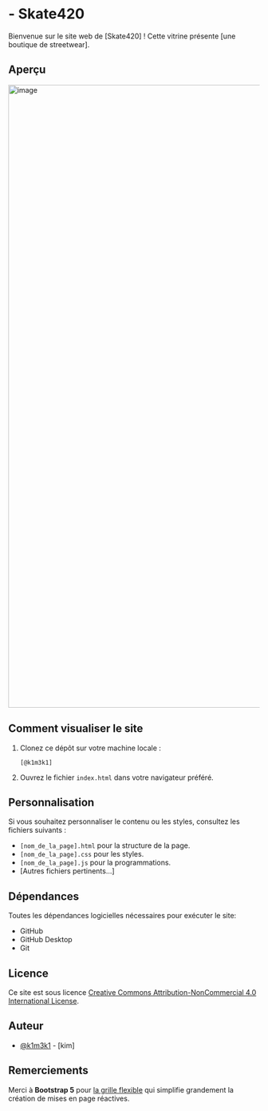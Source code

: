 # - Skate420

Bienvenue sur le site web de [Skate420] ! Cette vitrine présente [une boutique de streetwear].

## Aperçu

<img width="1246" alt="image" src="https://github.com/k1m3k1/skate420/assets/147629611/de19d64d-9545-42e3-86ca-5f812344f71d">


## Comment visualiser le site

1. Clonez ce dépôt sur votre machine locale :

    ```
   [@k1m3k1]
    ```

2. Ouvrez le fichier `index.html` dans votre navigateur préféré.

## Personnalisation

Si vous souhaitez personnaliser le contenu ou les styles, consultez les fichiers suivants :

- `[nom_de_la_page].html` pour la structure de la page.
- `[nom_de_la_page].css` pour les styles.
- `[nom_de_la_page].js` pour la programmations.
- [Autres fichiers pertinents...]

## Dépendances

Toutes les dépendances logicielles nécessaires pour exécuter le site:
- GitHub
- GitHub Desktop
- Git

## Licence

Ce site est sous licence [Creative Commons Attribution-NonCommercial 4.0 International License](LICENSE).

## Auteur

- [@k1m3k1](https://github.com/k1m3k1) - [kim]

## Remerciements

Merci à **Bootstrap 5** pour [la grille flexible](https://getbootstrap.com/docs/5.0/getting-started/introduction/) qui simplifie grandement la création de mises en page réactives.


